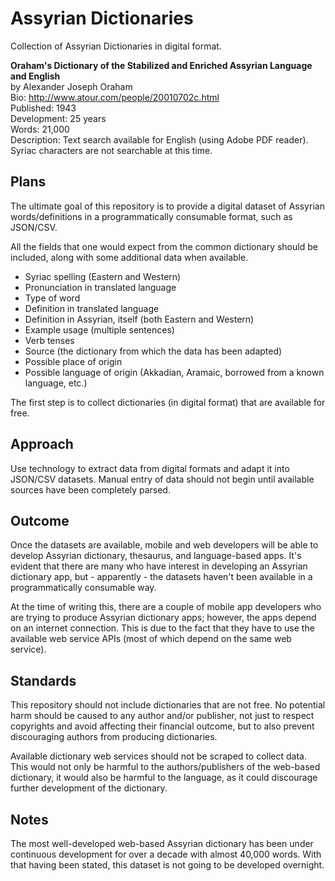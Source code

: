 # Assyrian Dictionaries
Collection of Assyrian Dictionaries in digital format.

**Oraham's Dictionary of the Stabilized and Enriched Assyrian Language and English** <br>
by Alexander Joseph Oraham <br>
Bio: http://www.atour.com/people/20010702c.html <br>
Published: 1943 <br>
Development: 25 years <br>
Words: 21,000 <br>
Description: Text search available for English (using Adobe PDF reader). Syriac characters are not searchable at this time. <br>

## Plans

The ultimate goal of this repository is to provide a digital dataset of Assyrian words/definitions in a programmatically consumable format, such as JSON/CSV. 

All the fields that one would expect from the common dictionary should be included, along with some additional data when available.

- Syriac spelling (Eastern and Western)
- Pronunciation in translated language
- Type of word
- Definition in translated language
- Definition in Assyrian, itself (both Eastern and Western)
- Example usage (multiple sentences)
- Verb tenses
- Source (the dictionary from which the data has been adapted)
- Possible place of origin
- Possible language of origin (Akkadian, Aramaic, borrowed from a known language, etc.)

The first step is to collect dictionaries (in digital format) that are available for free. 

## Approach

Use technology to extract data from digital formats and adapt it into JSON/CSV datasets. Manual entry of data should not begin until available sources have been completely parsed.

## Outcome

Once the datasets are available, mobile and web developers will be able to develop Assyrian dictionary, thesaurus, and language-based apps. It's evident that there are many who have interest in developing an Assyrian dictionary app, but - apparently - the datasets haven't been available in a programmatically consumable way.

At the time of writing this, there are a couple of mobile app developers who are trying to produce Assyrian dictionary apps; however, the apps depend on an internet connection. This is due to the fact that they have to use the available web service APIs (most of which depend on the same web service).

## Standards

This repository should not include dictionaries that are not free. No potential harm should be caused to any author and/or publisher, not just to respect copyrights and avoid affecting their financial outcome, but to also prevent discouraging authors from producing dictionaries. 

Available dictionary web services should not be scraped to collect data. This would not only be harmful to the authors/publishers of the web-based dictionary, it would also be harmful to the language, as it could discourage further development of the dictionary. 

## Notes

The most well-developed web-based Assyrian dictionary has been under continuous development for over a decade with almost 40,000 words. With that having been stated, this dataset is not going to be developed overnight.
